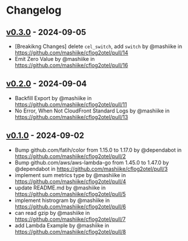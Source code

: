 # Changelog

## [v0.3.0](https://github.com/mashiike/cflog2otel/compare/v0.2.0...v0.3.0) - 2024-09-05
- [Breakikng Changes] delete `cel_switch`, add `switch` by @mashiike in https://github.com/mashiike/cflog2otel/pull/14
- Emit Zero Value by @mashiike in https://github.com/mashiike/cflog2otel/pull/16

## [v0.2.0](https://github.com/mashiike/cflog2otel/compare/v0.1.0...v0.2.0) - 2024-09-04
- Backfill Export by @mashiike in https://github.com/mashiike/cflog2otel/pull/11
- No Error, When Not CloudFront Standard Logs by @mashiike in https://github.com/mashiike/cflog2otel/pull/13

## [v0.1.0](https://github.com/mashiike/cflog2otel/commits/v0.1.0) - 2024-09-02
- Bump github.com/fatih/color from 1.15.0 to 1.17.0 by @dependabot in https://github.com/mashiike/cflog2otel/pull/2
- Bump github.com/aws/aws-lambda-go from 1.45.0 to 1.47.0 by @dependabot in https://github.com/mashiike/cflog2otel/pull/3
- implement sum metrics type by @mashiike in https://github.com/mashiike/cflog2otel/pull/4
- update README.md by @mashiike in https://github.com/mashiike/cflog2otel/pull/5
- implement histrogram by @mashiike in https://github.com/mashiike/cflog2otel/pull/6
- can read gzip by @mashiike in https://github.com/mashiike/cflog2otel/pull/7
- add Lambda Example by @mashiike in https://github.com/mashiike/cflog2otel/pull/8
